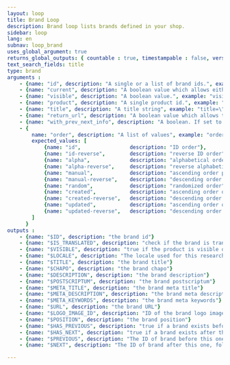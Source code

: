 ```yaml
---
layout: loop
title: Brand Loop
description: Brand loop lists brands defined in your shop.
sidebar: loop
lang: en
subnav: loop_brand
uses_global_argument: true
returns_global_outputs: { countable : true, timestampable : false, versionable : false }
text_search_fields: title
type: brand
arguments :
    - {name: "id", description: "A single or a list of brand ids.", example: "id=\"2\", id=\"1,4,7\""}
    - {name: "current", description: "A boolean value which allows either to exclude current brand from results, or match only this brand", example: "current=\"yes\""}
    - {name: "visible", description: "A boolean value.", example: "visible=\"no\"", default: "yes"}
    - {name: "product", description: "A single product id.", example: "product=\"2\""}
    - {name: "title", description: "A title string", example: "title=\"foo\""}
    - {name: "return_url", description: "A boolean value which allows the urls generation.", example: "return_url=\"no\"", default: "yes", from_version: "2.3"}
    - {name: "with_prev_next_info", description: "A boolean. If set to true, $PREVIOUS and $NEXT output arguments are available.", example: "with_prev_next_info=\"yes\"", default: "false", from_version: "2.3"}
    - {
        name: "order", description: "A list of values", example: "order=\"random\"", default: "manual",
        expected_values: [
            {name: "id",                description: "ID order"},
            {name: "id-reverse",        description: "reverse ID order"},
            {name: "alpha",             description: "alphabetical order on title"},
            {name: "alpha-reverse",     description: "reverse alphabetical order on title"},
            {name: "manual",            description: "ascending order position"},
            {name: "manual-reverse",    description: "descending order position"},
            {name: "random",            description: "randomized order"},
            {name: "created",           description: "ascending order on date of brand creation"},
            {name: "created-reverse",   description: "descending order on date of brand creation"},
            {name: "updated",           description: "ascending order on date of brand update"},
            {name: "updated-reverse",   description: "descending order on date of brand update"},
        ]
      }
outputs :
    - {name: "$ID", description: "the brand id"}
    - {name: "$IS_TRANSLATED", description: "check if the brand is translated"}
    - {name: "$VISIBLE", description: "true if the product is visible or not, false otherwise"}
    - {name: "$LOCALE", description: "The locale used for this research"}
    - {name: "$TITLE", description: "the brand title"}
    - {name: "$CHAPO", description: "the brand chapo"}
    - {name: "$DESCRIPTION", description: "the brand description"}
    - {name: "$POSTSCRIPTUM", description: "the brand postscriptum"}
    - {name: "$META_TITLE", description: "the brand meta title"}
    - {name: "$META_DESCRIPTION", description: "the brand meta description"}
    - {name: "$META_KEYWORDS", description: "the brand meta keywords"}
    - {name: "$URL", description: "the brand URL"}
    - {name: "$LOGO_IMAGE_ID", description: "ID of the brand logo image, among the brand images"}
    - {name: "$POSITION", description: "the brand position"}
    - {name: "$HAS_PREVIOUS", description: "true if a brand exists before this one following brands positions. Only available if <strong>with_prev_next_info</strong> parameter is set to true, or if <strong>backend_context</strong> is true", from_version: "2.3"}
    - {name: "$HAS_NEXT", description: "true if a brand exists after this one, following brands positions. Only available if <strong>with_prev_next_info</strong> parameter is set to true, or if <strong>backend_context</strong> is true", from_version: "2.3"}
    - {name: "$PREVIOUS", description: "The ID of brand before this one, following brands positions, or null if none exists. Only available if <strong>with_prev_next_info</strong> parameter is set to true, or if <strong>backend_context</strong> is true", from_version: "2.3"}
    - {name: "$NEXT", description: "The ID of brand after this one, following brands positions, or null if none exists. Only available if <strong>with_prev_next_info</strong> parameter is set to true, or if <strong>backend_context</strong> is true", from_version: "2.3"}   

---
```

